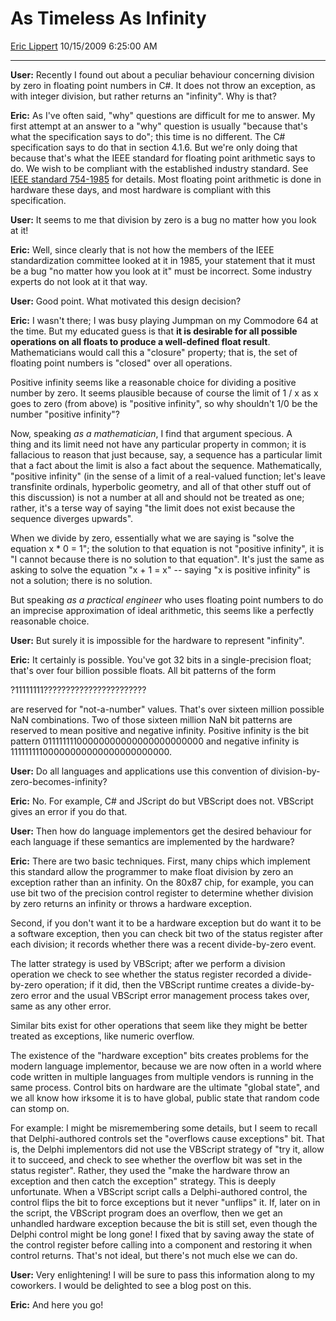 # As Timeless As Infinity

[Eric Lippert](https://social.msdn.microsoft.com/profile/Eric%20Lippert) 10/15/2009 6:25:00 AM

-----

**User:** Recently I found out about a peculiar behaviour concerning division by zero in floating point numbers in C\#. It does not throw an exception, as with integer division, but rather returns an "infinity". Why is that?

**Eric:** As I've often said, "why" questions are difficult for me to answer. My first attempt at an answer to a "why" question is usually "because that's what the specification says to do"; this time is no different. The C\# specification says to do that in section 4.1.6. But we're only doing that because that's what the IEEE standard for floating point arithmetic says to do. We wish to be compliant with the established industry standard. See [IEEE standard 754-1985](http://en.wikipedia.org/wiki/IEEE_754-1985) for details. Most floating point arithmetic is done in hardware these days, and most hardware is compliant with this specification.

**User:** It seems to me that division by zero is a bug no matter how you look at it\!

**Eric:** Well, since clearly that is not how the members of the IEEE standardization committee looked at it in 1985, your statement that it must be a bug "no matter how you look at it" must be incorrect. Some industry experts do not look at it that way.

**User:** Good point. What motivated this design decision?

**Eric:** I wasn't there; I was busy playing Jumpman on my Commodore 64 at the time. But my educated guess is that **it is desirable for all possible operations on all floats to produce a well-defined float result**. Mathematicians would call this a "closure" property; that is, the set of floating point numbers is "closed" over all operations.

Positive infinity seems like a reasonable choice for dividing a positive number by zero. It seems plausible because of course the limit of 1 / x as x goes to zero (from above) is "positive infinity", so why shouldn't 1/0 be the number "positive infinity"?

Now, speaking *as a mathematician*, I find that argument specious. A thing and its limit need not have any particular property in common; it is fallacious to reason that just because, say, a sequence has a particular limit that a fact about the limit is also a fact about the sequence. Mathematically, "positive infinity" (in the sense of a limit of a real-valued function; let's leave transfinite ordinals, hyperbolic geometry, and all of that other stuff out of this discussion) is not a number at all and should not be treated as one; rather, it's a terse way of saying "the limit does not exist because the sequence diverges upwards".

When we divide by zero, essentially what we are saying is "solve the equation x \* 0 = 1"; the solution to that equation is not "positive infinity", it is "I cannot because there is no solution to that equation". It's just the same as asking to solve the equation "x + 1 = x" -- saying "x is positive infinity" is not a solution; there is no solution.

But speaking *as a practical engineer* who uses floating point numbers to do an imprecise approximation of ideal arithmetic, this seems like a perfectly reasonable choice.

**User:** But surely it is impossible for the hardware to represent "infinity".

**Eric:** It certainly is possible. You've got 32 bits in a single-precision float; that's over four billion possible floats. All bit patterns of the form

?11111111???????????????????????

are reserved for "not-a-number" values. That's over sixteen million possible NaN combinations. Two of those sixteen million NaN bit patterns are reserved to mean positive and negative infinity. Positive infinity is the bit pattern 01111111100000000000000000000000 and negative infinity is 11111111100000000000000000000000.

**User:** Do all languages and applications use this convention of division-by-zero-becomes-infinity?

**Eric:** No. For example, C\# and JScript do but VBScript does not. VBScript gives an error if you do that.

**User:** Then how do language implementors get the desired behaviour for each language if these semantics are implemented by the hardware?

**Eric:** There are two basic techniques. First, many chips which implement this standard allow the programmer to make float division by zero an exception rather than an infinity. On the 80x87 chip, for example, you can use bit two of the precision control register to determine whether division by zero returns an infinity or throws a hardware exception.

Second, if you don't want it to be a hardware exception but do want it to be a software exception, then you can check bit two of the status register after each division; it records whether there was a recent divide-by-zero event.

The latter strategy is used by VBScript; after we perform a division operation we check to see whether the status register recorded a divide-by-zero operation; if it did, then the VBScript runtime creates a divide-by-zero error and the usual VBScript error management process takes over, same as any other error.

Similar bits exist for other operations that seem like they might be better treated as exceptions, like numeric overflow.

The existence of the "hardware exception" bits creates problems for the modern language implementor, because we are now often in a world where code written in multiple languages from multiple vendors is running in the same process. Control bits on hardware are the ultimate "global state", and we all know how irksome it is to have global, public state that random code can stomp on.

For example: I might be misremembering some details, but I seem to recall that Delphi-authored controls set the "overflows cause exceptions" bit. That is, the Delphi implementors did not use the VBScript strategy of "try it, allow it to succeed, and check to see whether the overflow bit was set in the status register". Rather, they used the "make the hardware throw an exception and then catch the exception" strategy. This is deeply unfortunate. When a VBScript script calls a Delphi-authored control, the control flips the bit to force exceptions but it never "unflips" it. If, later on in the script, the VBScript program does an overflow, then we get an unhandled hardware exception because the bit is still set, even though the Delphi control might be long gone\! I fixed that by saving away the state of the control register before calling into a component and restoring it when control returns. That's not ideal, but there's not much else we can do.

**User:** Very enlightening\! I will be sure to pass this information along to my coworkers. I would be delighted to see a blog post on this.

**Eric:** And here you go\!

